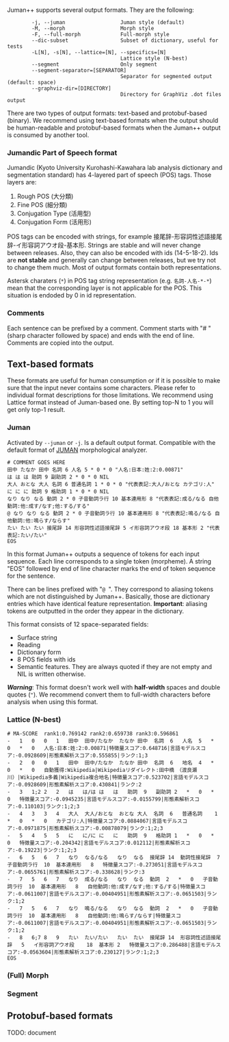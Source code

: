 Juman++ supports several output formats.
They are the following:
```
        -j, --juman                  Juman style (default)
        -M, --morph                  Morph style
        -F, --full-morph             Full-morph style
        --dic-subset                 Subset of dictionary, useful for tests
        -L[N], -s[N], --lattice=[N], --specifics=[N]
                                     Lattice style (N-best)
        --segment                    Only segment
        --segment-separator=[SEPARATOR]
                                     Separator for segmented output (default: space)
        --graphviz-dir=[DIRECTORY]
                                     Directory for GraphViz .dot files output
```

There are two types of output formats:
text-based and protobuf-based (binary).
We recommend using text-based formats when the output should be human-readable
and protobuf-based formats when the Juman++ output is consumed by another tool.

### Jumandic Part of Speech format

Jumandic (Kyoto University Kurohashi-Kawahara lab analysis dictionary and segmentation standard)
has 4-layered part of speech (POS) tags.
Those layers are:
1. Rough POS (大分類)
2. Fine POS (細分類)
3. Conjugation Type (活用型)
4. Conjugation Form (活用形)

POS tags can be encoded with strings, for example 接尾辞-形容詞性述語接尾辞-イ形容詞アウオ段-基本形.
Strings are stable and will never change between releases. 
Also, they can also be encoded with ids (14-5-18-2).
Ids are **not stable** and generally can change between releases, but we try not to change them much.
Most of output formats contain both representations.

Astersk charaters (`*`) in POS tag string representation (e.g. `名詞-人名-*-*`) mean that
the corresponding layer is not applicable for the POS.
This situation is endoded by 0 in id representation.

### Comments

Each sentence can be prefixed by a comment.
Comment starts with "# " (sharp character followed by space) and ends with the end of line.
Comments are copied into the output.

## Text-based formats

These formats are useful for human consumption or 
if it is possible to make sure that the input never contains some characters.
Please refer to individual format descriptions for those limitations.
We recommend using Lattice format instead of Juman-based one.
By setting top-N to 1 you will get only top-1 result.

### Juman

Activated by `--juman` or `-j`.
Is a default output format.
Compatible with the default format of [JUMAN](http://nlp.ist.i.kyoto-u.ac.jp/index.php?JUMAN) morphological analyzer.

```
# COMMENT GOES HERE
田中 たなか 田中 名詞 6 人名 5 * 0 * 0 "人名:日本:姓:2:0.00871"
は は は 助詞 9 副助詞 2 * 0 * 0 NIL
大人 おとな 大人 名詞 6 普通名詞 1 * 0 * 0 "代表表記:大人/おとな カテゴリ:人"
に に に 助詞 9 格助詞 1 * 0 * 0 NIL
なり なり なる 動詞 2 * 0 子音動詞ラ行 10 基本連用形 8 "代表表記:成る/なる 自他動詞:他:成す/なす;他:する/する"
@ なり なり なる 動詞 2 * 0 子音動詞ラ行 10 基本連用形 8 "代表表記:鳴る/なる 自他動詞:他:鳴らす/ならす"
たい たい たい 接尾辞 14 形容詞性述語接尾辞 5 イ形容詞アウオ段 18 基本形 2 "代表表記:たい/たい"
EOS
```

In this format Juman++ outputs a sequence of tokens for each input sequence.
Each line corresponds to a single token (morpheme).
A string "EOS" followed by end of line character marks the end of token sequence for the sentence.

There can be lines prefixed with "`@ `".
They correspond to aliasing tokens which are not distinguished by Juman++.
Basically, those are dictionary entries which have identical feature representation.
**Important**: aliasing tokens are outputted in the order they appear in the dictionary.

This format consists of 12 space-separated fields:

* Surface string
* Reading
* Dictionary form
* 8 POS fields with ids
* Semantic features. They are always quoted if they are not empty and NIL is written otherwise.

***Warning***: This format doesn't work well with **half-width** spaces and double quotes (`"`).
We recommend convert them to full-width characters before analysis when using this format.

### Lattice (N-best)

```
# MA-SCORE	rank1:0.769142 rank2:0.659738 rank3:0.596861
-	1	0	0	1	田中	田中/たなか	たなか	田中	名詞	6	人名	5	*	0	*	0	人名:日本:姓:2:0.00871|特徴量スコア:0.648716|言語モデルスコア:-0.0928609|形態素解析スコア:0.555855|ランク:1;3
-	2	0	0	1	田中	田中/たなか	たなか	田中	名詞	6	地名	4	*	0	*	0	自動獲得:Wikipedia|Wikipediaリダイレクト:田中橋　（渡良瀬川）|Wikipedia多義|Wikipedia複合地名|特徴量スコア:0.523702|言語モデルスコア:-0.0928609|形態素解析スコア:0.430841|ランク:2
-	3	1;2	2	2	は	は/は	は	は	助詞	9	副助詞	2	*	0	*	0	特徴量スコア:-0.0945235|言語モデルスコア:-0.0155799|形態素解析スコア:-0.110103|ランク:1;2;3
-	4	3	3	4	大人	大人/おとな	おとな	大人	名詞	6	普通名詞	1	*	0	*	0	カテゴリ:人|特徴量スコア:0.0884067|言語モデルスコア:-0.0971875|形態素解析スコア:-0.00878079|ランク:1;2;3
-	5	4	5	5	に	に/に	に	に	助詞	9	格助詞	1	*	0	*	0	特徴量スコア:-0.204342|言語モデルスコア:0.012112|形態素解析スコア:-0.19223|ランク:1;2;3
-	6	5	6	7	なり	なる/なる	なり	なる	接尾辞	14	動詞性接尾辞	7	子音動詞ラ行	10	基本連用形	8	特徴量スコア:-0.273051|言語モデルスコア:-0.0655761|形態素解析スコア:-0.338628|ランク:3
-	7	5	6	7	なり	成る/なる	なり	なる	動詞	2	*	0	子音動詞ラ行	10	基本連用形	8	自他動詞:他:成す/なす;他:する/する|特徴量スコア:-0.0611007|言語モデルスコア:-0.00404951|形態素解析スコア:-0.0651503|ランク:1;2
-	7	5	6	7	なり	鳴る/なる	なり	なる	動詞	2	*	0	子音動詞ラ行	10	基本連用形	8	自他動詞:他:鳴らす/ならす|特徴量スコア:-0.0611007|言語モデルスコア:-0.00404951|形態素解析スコア:-0.0651503|ランク:1;2
-	8	6;7	8	9	たい	たい/たい	たい	たい	接尾辞	14	形容詞性述語接尾辞	5	イ形容詞アウオ段	18	基本形	2	特徴量スコア:0.286488|言語モデルスコア:-0.0563604|形態素解析スコア:0.230127|ランク:1;2;3
EOS
```

### (Full) Morph

### Segment

## Protobuf-based formats

TODO: document
